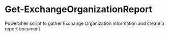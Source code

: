 # Get-ExchangeOrganizationReport
PowerShell script to gather Exchange Organization information and create a report document
